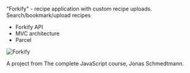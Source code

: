 "Forkify" - recipe application with custom recipe uploads. Search/bookmark/upload recipes

- Forkify API
- MVC architecture
- Parcel


![Forkify](https://user-images.githubusercontent.com/125043957/225029348-0bace6cc-1852-47a4-a155-67ba1fa1f524.png)


A project from The complete JavaScript course, Jonas Schmedtmann.
